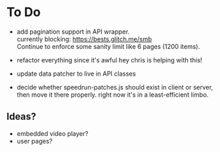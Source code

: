 # To Do

- add pagination support in API wrapper.  
  currently blocking: https://bests.glitch.me/smb  
  Continue to enforce some sanity limit like 6 pages (1200 items).

- refactor everything since it's awful
  hey chris is helping with this!

- update data patcher to live in API classes

- decide whether speedrun-patches.js should exist in client or server, then
  move it there properly. right now it's in a least-efficient limbo.

## Ideas?

- embedded video player?
- user pages?
